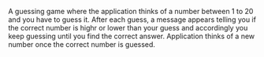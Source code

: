 A guessing game where the application thinks of a number between 1 to 20 and you have to guess it. After each guess, a message appears telling you if the correct number is highr or lower than your guess and accordingly you keep guessing until you find the correct answer. Application thinks of a new number once the correct number is guessed.
